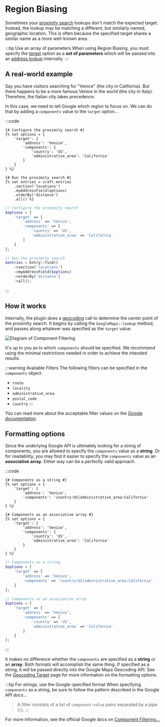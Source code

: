 # Region Biasing

Sometimes your [proximity search](/proximity-search/) lookups don't match the expected target. Instead, the lookup may be matching a different, but similarly named, geographic location. This is often because the specified target shares a similar name as a more well-known area.

:::tip Use an array of parameters
When using Region Biasing, you must specify the [target](/proximity-search/options/#target) option as a **set of parameters** which will be passed into an [address lookup](/geocoding/target/#using-an-array-of-parameters) internally.
:::

## A real-world example

Say you have visitors searching for "Venice" (the city in California). But there happens to be a more famous Venice in the world (the city in Italy). Therefore, the Italian city takes precedence.
 
In this case, we need to tell Google which region to focus on. We can do that by adding a `components` value to the `target` option...

:::code
```twig
{# Configure the proximity search #}
{% set options = {
    'target': {
        'address': 'Venice',
        'components': {
            'country': 'US',
            'administrative_area': 'California'
        }
    }
} %}

{# Run the proximity search #}
{% set entries = craft.entries
    .section('locations')
    .myAddressField(options)
    .orderBy('distance')
    .all() %}
```
```php
// Configure the proximity search
$options = [
    'target' => [
        'address' => 'Venice',
        'components' => [
            'country' => 'US',
            'administrative_area' => 'California'
        ]
    ]
];

// Run the proximity search
$entries = Entry::find()
    ->section('locations')
    ->myAddressField($options)
    ->orderBy('distance')
    ->all();
```
:::

## How it works

Internally, the plugin does a [geocoding](/geocoding/) call to determine the center point of the proximity search. It begins by calling the `GoogleMaps::lookup` method, and passes along whatever was specified as the `target` value.

<img class="dropshadow" :src="$withBase('/images/guides/region-biasing.png')" alt="Diagram of Component Filtering" style="max-width:640px">

It's up to you as to which `components` should be specified. We recommend using the minimal restrictions needed in order to achieve the intended results.

:::warning Available Filters
The following filters can be specified in the `components` object: 

 - `route`
 - `locality`
 - `administrative_area`
 - `postal_code`
 - `country`
:::

You can read more about the acceptable filter values on the [Google documentation](https://developers.google.com/maps/documentation/geocoding/overview#component-filtering).

## Formatting options

Since the underlying Google API is ultimately looking for a string of components, you are allowed to specify the `components` value as a **string**. Or for readability, you may find it easier to specify the `components` value as an **associative array**. Either way can be a perfectly valid approach.

:::code
```twig
{# Components as a string #}
{% set options = {
    'target': {
        'address': 'Venice',
        'components': 'country:US|administrative_area:California'
    }
} %}

{# Components as an associative array #}
{% set options = {
    'target': {
        'address': 'Venice',
        'components': {
            'country': 'US',
            'administrative_area': 'California'
        }
    }
} %}
```
```php
// Components as a string
$options = [
    'target' => [
        'address' => 'Venice',
        'components' => 'country:US|administrative_area:California'
    ]
];

// Components as an associative array
$options = [
    'target' => [
        'address' => 'Venice',
        'components' => [
            'country' => 'US',
            'administrative_area' => 'California'
        ]
    ]
];
```
:::

It makes no difference whether the `components` are specified as a **string** or an **array**. Both formats will accomplish the same thing. If specified as a string, it will be passed directly into the Google Maps Geocoding API. See the [Geocoding Target](/geocoding/target/) page for more information on the formatting options.

:::tip For strings, use the Google-specified format
When specifying `components` as a string, be sure to follow the pattern described in the Google API docs...

>A filter consists of a list of `component:value` pairs separated by a pipe (`|`).
:::

For more information, see the official Google docs on [Component Filtering...](https://developers.google.com/maps/documentation/geocoding/overview#component-filtering)
